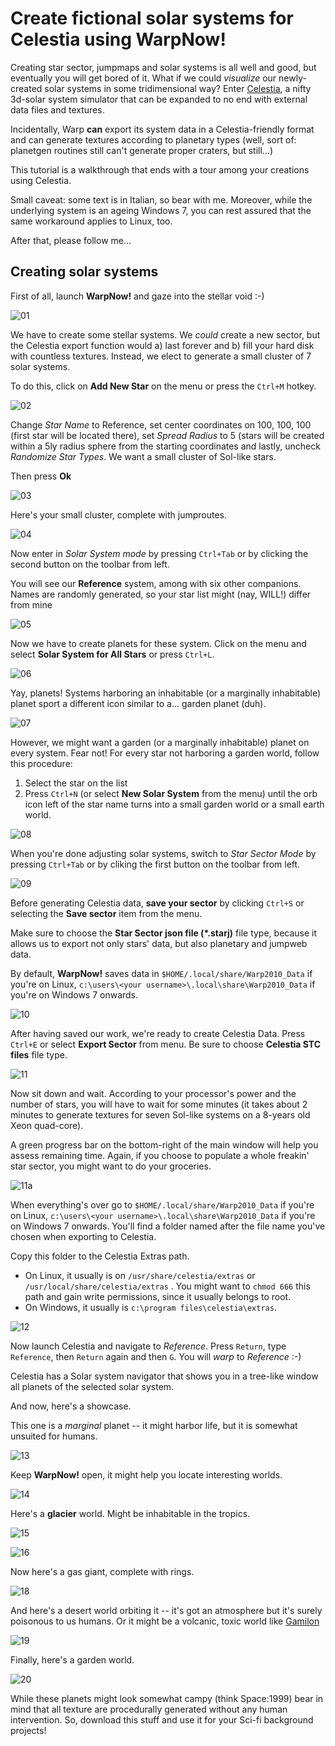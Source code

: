 ﻿# Create fictional solar systems for Celestia using WarpNow!

Creating star sector, jumpmaps and solar systems is all well and good, but eventually you will get bored of it. What if we could _visualize_ our newly-created solar systems in some tridimensional way? Enter [Celestia](https://celestia.space), a nifty 3d-solar system simulator that can be expanded to no end with external data files and textures.

Incidentally, Warp **can** export its system data in a Celestia-friendly format and can generate textures according to planetary types (well, sort of: planetgen routines still can't generate proper craters, but still...)

This tutorial is a walkthrough that ends with a tour among your creations using Celestia. 

Small caveat: some text is in Italian, so bear with me. Moreover, while the underlying system is an ageing Windows 7, you can rest assured that the same workaround applies to Linux, too. 

After that, please follow me...

## Creating solar systems

First of all, launch **WarpNow!** and gaze into the stellar void :-) 

![01](01.png)

We have to create some stellar systems. We _could_ create a new sector, but the Celestia export function would a) last forever and b) fill your hard disk with countless textures. Instead, we elect to generate a small cluster of 7 solar systems.

To do this, click on **Add New Star** on the menu or press the `Ctrl+M` hotkey.

![02](02.png)

Change _Star Name_ to Reference, set center coordinates on 100, 100, 100 (first star will be located there), set _Spread Radius_ to 5 (stars will be created within a 5ly radius sphere from the starting coordinates and lastly, uncheck _Randomize Star Types_. We want a small cluster of Sol-like stars.

Then press **Ok**

![03](03.png)

Here's your small cluster, complete with jumproutes.

![04](04.png)

Now enter in _Solar System mode_ by pressing  `Ctrl+Tab` or by clicking the second button on the toolbar from left. 

You will see our **Reference** system, among with six other companions. Names are randomly generated, so your star list might (nay, WILL!) differ from mine

![05](05.png)

Now we have to create planets for these system. Click on the menu and select **Solar System for All Stars** or press `Ctrl+L`.

![06](06.png)

Yay, planets! Systems harboring an inhabitable (or a marginally inhabitable) planet sport a different icon similar to a... garden planet (duh).

![07](07.png)

However, we might want a garden (or a marginally inhabitable) planet on every system. Fear not! For every star not harboring a garden world, follow this procedure:

1. Select the star on the list
2. Press `Ctrl+N` (or select **New Solar System** from the menu) until the orb icon left of the star name turns into a small garden world or a small earth world. 

![08](08.png)

When you're done adjusting solar systems, switch to  _Star Sector Mode_ by pressing  `Ctrl+Tab` or by cliking the first button on the toolbar from left. 

![09](09.png)

Before generating Celestia data, **save your sector** by clicking `Ctrl+S` or selecting the **Save sector** item from the menu. 

Make sure to choose the **Star Sector json file (\*.starj)** file type, because it allows us to export not only stars' data, but also planetary and jumpweb data. 

By default, **WarpNow!** saves data in `$HOME/.local/share/Warp2010_Data` if you're on Linux, `c:\users\<your username>\.local\share\Warp2010_Data` if you're on Windows 7 onwards.

![10](10.png)

After having saved our work, we're ready to create Celestia Data. Press `Ctrl+E` or select **Export Sector** from menu. Be sure to choose **Celestia STC files** file type.

![11](11.png)

Now sit down and wait. According to your processor's power and the number of stars, you will have to wait for some minutes (it takes about 2 minutes to generate textures for seven Sol-like systems on a 8-years old Xeon quad-core).

A green progress bar on the bottom-right of the main window will help you assess remaining time. Again, if you choose to populate a whole freakin' star sector, you might want to do your groceries.

![11a](11-a.png)

When everything's over go to `$HOME/.local/share/Warp2010_Data` if you're on Linux, `c:\users\<your username>\.local\share\Warp2010_Data` if you're on Windows 7 onwards. You'll find a folder named after the file name you've chosen when exporting to Celestia.

Copy this folder to the Celestia Extras path.

* On Linux, it usually is on `/usr/share/celestia/extras` or `/usr/local/share/celestia/extras` . You might want to `chmod 666` this path and gain write permissions, since it usually belongs to root. 
* On Windows, it usually is `c:\program files\celestia\extras`. 

![12](12.png)

Now launch Celestia and navigate to _Reference_. Press `Return`, type `Reference`, then `Return` again and then `G`. You will _warp_ to _Reference_ :-) 

Celestia has a Solar system navigator that shows you in a tree-like window all planets of the selected solar system.

And now, here's a showcase.

This one is a _marginal_ planet -- it might harbor life, but it is somewhat unsuited for humans. 

![13](13.png)

Keep **WarpNow!** open, it might help you locate interesting worlds.

![14](14.png)

Here's a **glacier** world. Might be inhabitable in the tropics. 

![15](15.png)

![16](16.png)

Now here's a gas giant, complete with rings.


![18](18.png)

And here's a desert world orbiting it -- it's got an atmosphere but it's surely poisonous to us humans. Or it might be a volcanic, toxic world like [Gamilon](https://aliens.fandom.com/wiki/Gamilon_(planet))

![19](19.png)

Finally, here's a garden world. 

![20](20.png)

While these planets might look somewhat campy (think Space:1999) bear in mind that all texture are procedurally generated without any human intervention. So, download this stuff and use it for your Sci-fi background projects!